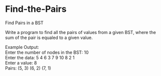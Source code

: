 # Find-the-Pairs
Find Pairs in a BST

Write a program to find all the pairs of values from a given BST, where the sum of the pair is equaled
to a given value.

Example Output:     
Enter the number of nodes in the BST: 10     
Enter the data: 5 4 6 3 7 9 10 8 2 1    
Enter a value: 8    
Pairs: (5, 3) (6, 2) (7, 1)    
